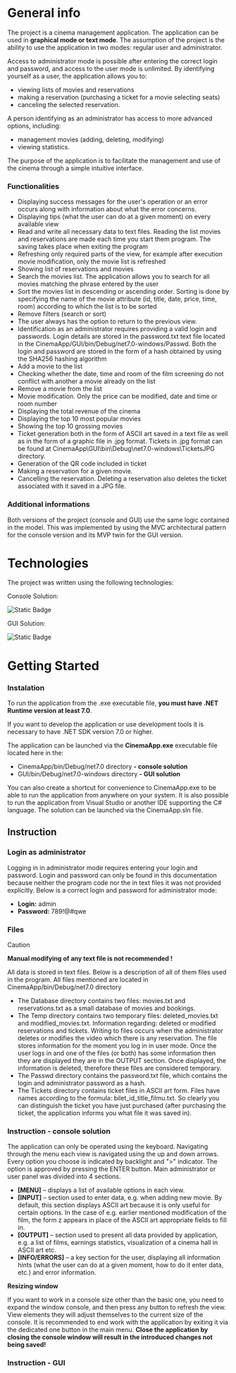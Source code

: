 # General info
The project is a cinema management application. The application can be used in **graphical mode or text mode**.
The assumption of the project is the ability to use the application in two modes: regular user and administrator.

Access to administrator mode is possible after entering the correct login and password, and access to the user mode
is unlimited. By identifying yourself as a user, the application allows you to:
- viewing lists of movies and reservations
- making a reservation (purchasing a ticket for a movie selecting seats)
- canceling the selected reservation.

A person identifying as an administrator has access to more advanced options, including:
- management movies (adding, deleting, modifying)
- viewing statistics.

The purpose of the application is to facilitate the management and use of the cinema through a simple
intuitive interface.

### Functionalities
- Displaying success messages for the user's operation
or an error occurs along with information about what the error concerns.
- Displaying tips (what the user can do at a given moment) on
every available view
- Read and write all necessary data to text files. Reading the list
movies and reservations are made each time you start them
program. The saving takes place when exiting the program
- Refreshing only required parts of the view, for example after execution
movie modification, only the movie list is refreshed
- Showing list of reservations and movies
- Search the movies list. The application allows you to search for all movies
matching the phrase entered by the user
- Sort the movies list in descending or ascending order. Sorting is done by
specifying the name of the movie attribute (id, title, date, price, time, room) according to which
the list is to be sorted
- Remove filters (search or sort)
- The user always has the option to return to the previous view.
- Identification as an administrator requires providing a valid login and
passwords. Login details are stored in the password.txt text file
located in the CinemaApp/GUI/bin/Debug/net7.0-windows/Passwd.
Both the login and password are stored in the form of a hash
obtained by using the SHA256 hashing algorithm
- Add a movie to the list
- Checking whether the date, time and room of the film screening do not conflict with another
a movie already on the list
- Remove a movie from the list
- Movie modification. Only the price can be modified, date and time or room number
- Displaying the total revenue of the cinema
- Displaying the top 10 most popular movies
- Showing the top 10 grossing movies
- Ticket generation both in the form of ASCII art saved in a text file
as well as in the form of a graphic file in .jpg format. Tickets in .jpg format can be found at
CinemaApp\GUI\bin\Debug\net7.0-windows\TicketsJPG directory.
- Generation of the QR code included in ticket
- Making a reservation for a given movie.
- Cancelling the reservation. Deleting a reservation also deletes the ticket associated with it
saved in a JPG file.

### Additional informations
Both versions of the project (console and GUI) use the same logic contained in the model.
This was implemented by using the MVC architectural pattern for the console version and its MVP twin for the GUI version.

# Technologies
The project was written using the following technologies:

Console Solution:

![Static Badge](https://img.shields.io/badge/C%23%20programming%20language-%236a1577?style=for-the-badge&logo=csharp)

GUI Solution:

![Static Badge](https://img.shields.io/badge/Windows%20Forms%20-%20%236a1577?style=for-the-badge&logo=csharp)

# Getting Started
### Instalation
To run the application from the .exe executable file, **you must have .NET Runtime version at least 7.0**.

If you want to develop the application or use development tools it is necessary to have .NET SDK version 7.0 or higher.


The application can be launched via the **CinemaApp.exe** executable file located here in the:
- CinemaApp/bin/Debug/net7.0 directory **- console solution**
- GUI/bin/Debug/net7.0-windows directory **- GUI solution**

You can also create a shortcut for convenience to CinemaApp.exe to be able to run the application from anywhere on your system.
It is also possible to run the application from Visual Studio or another IDE supporting the C# language. The solution can be launched via the CinemaApp.sln file.

## Instruction 
### Login as administrator
Logging in in administrator mode requires entering your login and password. Login and password
can only be found in this documentation because neither the program code nor the
in text files it was not provided explicitly. Below is a
correct login and password for administrator mode:

- **Login:** admin
- **Password:** 789!@#qwe

### Files

> [!CAUTION]
> **Manual modifying of any text file is not recommended !**

All data is stored in text files. Below is a description of all of them
files used in the program. All files mentioned are located in
CinemaApp/bin/Debug/net7.0 directory
- The Database directory contains two files: movies.txt and reservations.txt
as a small database of movies and bookings.
- The Temp directory contains two temporary files: deleted_movies.txt and
modified_movies.txt. Information regarding:
deleted or modified reservations and tickets. Writing to files
occurs when the administrator deletes or modifies the video
which there is any reservation. The file stores information for
the moment you log in in user mode. Once the user logs in and
one of the files (or both) has some information then they are displayed
they are in the OUTPUT section. Once displayed, the information is deleted, therefore these
files are considered temporary.
- The Passwd directory contains the password.txt file, which contains the login and
administrator password as a hash.
- The Tickets directory contains ticket files in ASCII art form. Files have
names according to the formula: bilet_id_title_filmu.txt. So clearly
you can distinguish the ticket you have just purchased (after purchasing the ticket, the application informs you
what file it was saved in).

### Instruction - console solution
The application can only be operated using the keyboard. Navigating through the menu
each view is navigated using the up and down arrows. Every option you choose is
indicated by backlight and ">" indicator. The option is approved
by pressing the ENTER button. Main administrator or user panel
was divided into 4 sections.

- **[MENU]** – displays a list of available options in each view.
- **[INPUT]** – section used to enter data, e.g. when adding
new movie. By default, this section displays ASCII art because it is
only useful for certain options. In the case of e.g. earlier
mentioned modification of the film, the form z appears in place of the ASCII art
appropriate fields to fill in.
- **[OUTPUT]** – section used to present all data provided by
application, e.g. a list of films, earnings statistics, visualization of a cinema hall in ASCII
art etc.
- **[INFO/ERRORS]** – a key section for the user, displaying all information
hints (what the user can do at a given moment, how to do it
enter data, etc.) and error information.

**Resizing window**

If you want to work in a console size other than the basic one, you need to expand the window
console, and then press any button to refresh the view. View elements
they will adjust themselves to the current size of the console.
It is recommended to end work with the application by exiting it via the dedicated one
button in the main menu. **Close the application by closing the console window
will result in the introduced changes not being saved!**


### Instruction - GUI





